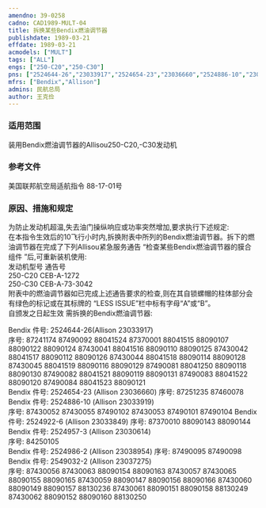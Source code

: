 ```yaml
---
amendno: 39-0258  
cadno: CAD1989-MULT-04  
title: 拆换某些Bendix燃油调节器  
publishdate: 1989-03-21  
effdate: 1989-03-21  
acmodels: ["MULT"]  
tags: ["ALL"]  
engs: ["250-C20","250-C30"]  
pns: ["2524644-26","23033917","2524654-23","23036660","2524886-10","23033919","2524922-6","23033849","2524957-3","23030614","2524986-2","23038954","2549032-2","23037275"]  
mfrs: ["Bendix","Allison"]  
admins: 民航总局  
author: 王克俭  
---
```

  
### 适用范围  
装用Bendix燃油调节器的Allisou250-C20,-C30发动机  
  
<!--more-->  
### 参考文件  
  美国联邦航空局适航指令 88-17-01号  
  
### 原因、措施和规定  

  为防止发动机超温,失去油门操纵响应或功率突然增加,要求执行下述规定:  
  在本指令生效后的10飞行小时内,拆换附表中所列的Bendix燃油调节器。拆下的燃油调节器在完成了下列Allisou紧急服务通告 “检查某些Bendix燃油调节器的膜合组件 ”后,可重新装机使用:  
发动机型号  通告号  
250-C20  CEB-A-1272  
250-C30  CEB-A-73-3042  
  附表中的燃油调节器如已完成上述通告要求的检查,则在其自锁螺帽的柱体部分会有绿色的标记或在其标牌的 “LESS ISSUE”栏中标有字母“A”或“B”。  
  自颁发之日起生效     需拆换的Bendix燃油调节器:  
  
Bendix 件号: 2524644-26(Allison 23033917)  
 序号: 87241174  87490092  88041524   87370001  88041515  88090107 88090122  88090124  87430041 88041516  88090110  88090125 87430042  88041517  88090112 88090126  87430044  88041518 88090114  88090128  87430045 88041519  88090116  88090129 87490081  88041250  88090118 88090130  87490082  88041521 88090119  88090131  87490083 88041522  88090120  87490084 88041523  88090121  
Bendix 件号: 2524654-23 (Allison 23036660) 序号: 87251235  87460078
Bendix 件号: 2524886-10 (Allison 23033919)  
 序号: 87430052  87430055  87490102 87430053  87490101  87490104
 Bendix 件号: 2524922-6 (Allison 23033849) 序号: 87370010  88090143  88090144
 Bendix 件号: 2524957-3 (Allison 23030614)  
 序号: 84250105  
Bendix 件号: 2524986-2 (Allison 23038954) 序号: 87490095  87490098  
Bendix 件号: 2549032-2 (Allison 23037275)  
 序号: 87430056  87430063  88090154  88090163 87430057  87430065  88090155  88090165 87430059  88090147  88090156  88090166 87430060  88090149  88090157  88130236 87430061  88090151  88090158  88130249 87430062  88090152  88090160  88130250  
